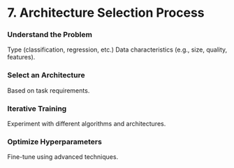 # 7. Architecture Selection Process
### Understand the Problem
Type (classification, regression, etc.)
Data characteristics (e.g., size, quality, features).
### Select an Architecture
Based on task requirements.
### Iterative Training
Experiment with different algorithms and architectures.
### Optimize Hyperparameters
Fine-tune using advanced techniques.